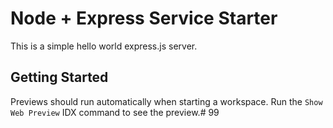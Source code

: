 # Node + Express Service Starter

This is a simple hello world express.js server.

## Getting Started

Previews should run automatically when starting a workspace. Run the `Show Web Preview` IDX command to see the preview.# 99
